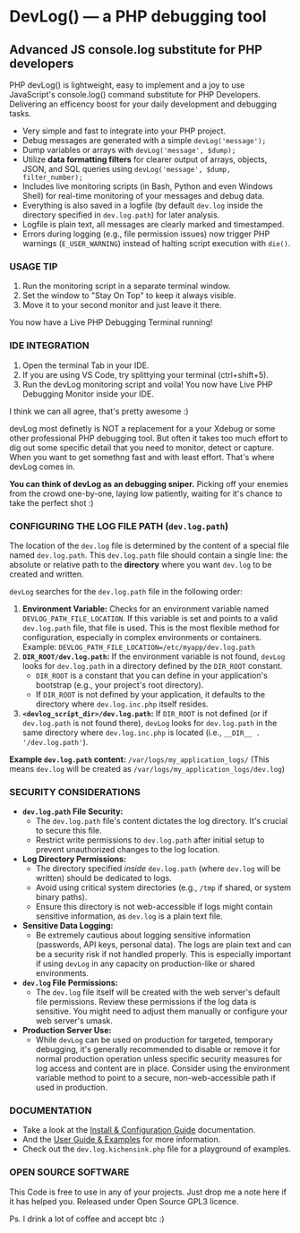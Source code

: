 # DevLog()  — a PHP debugging tool
## Advanced JS console.log substitute for PHP developers

PHP devLog() is lightweight, easy to implement and a joy to use JavaScript's console.log() command substitute for PHP Developers. Delivering an efficency boost for your daily development and debugging tasks.

* Very simple and fast to integrate into your PHP project.
* Debug messages are generated with a simple `devLog('message');`
* Dump variables or arrays with `devLog('message', $dump);`
* Utilize **data formatting filters** for clearer output of arrays, objects, JSON, and SQL queries using `devLog('message', $dump, filter_number);`
* Includes live monitoring scripts (in Bash, Python and even Windows Shell) for real-time monitoring of your messages and debug data.
* Everything is also saved in a logfile (by default `dev.log` inside the directory specified in `dev.log.path`) for later analysis.
* Logfile is plain text, all messages are clearly marked and timestamped.
* Errors during logging (e.g., file permission issues) now trigger PHP warnings (`E_USER_WARNING`) instead of halting script execution with `die()`.

### USAGE TIP

1. Run the monitoring script in a separate terminal window.
2. Set the window to "Stay On Top" to keep it always visible.
3. Move it to your second monitor and just leave it there.

You now have a Live PHP Debugging Terminal running!

### IDE INTEGRATION

1. Open the terminal Tab in your IDE.
2. If you are using VS Code, try splittying your terminal (ctrl+shift+5).
3. Run the devLog monitoring script and voila! You now have Live PHP Debugging Monitor inside your IDE.

I think we can all agree, that's pretty awesome :)

devLog most definetly is NOT a replacement for a your Xdebug or some other professional PHP debugging tool. But often it takes too much effort to dig out some specific detail that you need to monitor, detect or capture. When you want to get somethng fast and with least effort. That's where devLog comes in.

**You can think of devLog as an debugging sniper.** Picking off your enemies from the crowd one-by-one, laying low patiently, waiting for it's chance to take the perfect shot :)

### CONFIGURING THE LOG FILE PATH (`dev.log.path`)

The location of the `dev.log` file is determined by the content of a special file named `dev.log.path`. This `dev.log.path` file should contain a single line: the absolute or relative path to the **directory** where you want `dev.log` to be created and written.

`devLog` searches for the `dev.log.path` file in the following order:

1.  **Environment Variable:** Checks for an environment variable named `DEVLOG_PATH_FILE_LOCATION`. If this variable is set and points to a valid `dev.log.path` file, that file is used. This is the most flexible method for configuration, especially in complex environments or containers.
    Example: `DEVLOG_PATH_FILE_LOCATION=/etc/myapp/dev.log.path`
2.  **`DIR_ROOT/dev.log.path`:** If the environment variable is not found, `devLog` looks for `dev.log.path` in a directory defined by the `DIR_ROOT` constant.
    *   `DIR_ROOT` is a constant that you can define in your application's bootstrap (e.g., your project's root directory).
    *   If `DIR_ROOT` is not defined by your application, it defaults to the directory where `dev.log.inc.php` itself resides.
3.  **`<devlog_script_dir>/dev.log.path`:** If `DIR_ROOT` is not defined (or if `dev.log.path` is not found there), `devLog` looks for `dev.log.path` in the same directory where `dev.log.inc.php` is located (i.e., `__DIR__ . '/dev.log.path'`).

**Example `dev.log.path` content:**
`/var/logs/my_application_logs/`
(This means `dev.log` will be created as `/var/logs/my_application_logs/dev.log`)

### SECURITY CONSIDERATIONS

*   **`dev.log.path` File Security:**
    *   The `dev.log.path` file's content dictates the log directory. It's crucial to secure this file.
    *   Restrict write permissions to `dev.log.path` after initial setup to prevent unauthorized changes to the log location.
*   **Log Directory Permissions:**
    *   The directory specified *inside* `dev.log.path` (where `dev.log` will be written) should be dedicated to logs.
    *   Avoid using critical system directories (e.g., `/tmp` if shared, or system binary paths).
    *   Ensure this directory is not web-accessible if logs might contain sensitive information, as `dev.log` is a plain text file.
*   **Sensitive Data Logging:**
    *   Be extremely cautious about logging sensitive information (passwords, API keys, personal data). The logs are plain text and can be a security risk if not handled properly. This is especially important if using `devLog` in any capacity on production-like or shared environments.
*   **`dev.log` File Permissions:**
    *   The `dev.log` file itself will be created with the web server's default file permissions. Review these permissions if the log data is sensitive. You might need to adjust them manually or configure your web server's umask.
*   **Production Server Use:**
    *   While `devLog` can be used on production for targeted, temporary debugging, it's generally recommended to disable or remove it for normal production operation unless specific security measures for log access and content are in place. Consider using the environment variable method to point to a secure, non-web-accessible path if used in production.

### DOCUMENTATION

*   Take a look at the [Install & Configuration Guide](INSTALL.md) documentation.
*   And the [User Guide & Examples](USER_GUIDE.md) for more information.
*   Check out the `dev.log.kichensink.php` file for a playground of examples.

### OPEN SOURCE SOFTWARE
This Code is free to use in any of your projects. Just drop me a note here if it has helped you.
Released under Open Source GPL3 licence.

Ps. I drink a lot of coffee and accept btc :)
